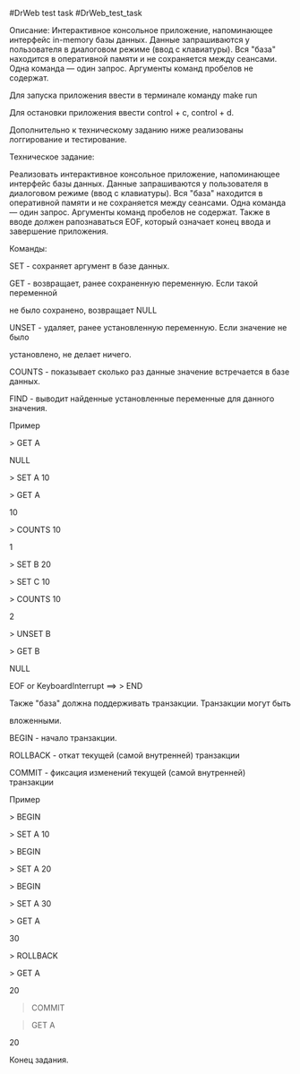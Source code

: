 #DrWeb test task
#DrWeb_test_task

Описание:
Интерактивное консольное приложение, напоминающее интерфейс in-memory базы
данных. Данные запрашиваются у пользователя в диалоговом режиме (ввод
с клавиатуры). Вся "база" находится в оперативной памяти и не
сохраняется между сеансами. Одна команда — один запрос. Аргументы
команд пробелов не содержат. 

Для запуска приложения ввести в терминале команду make run

Для остановки приложения ввести control + c, control + d.

Дополнительно к техническому заданию ниже реализованы логгирование и тестирование.

Техническое задание:

Реализовать интерактивное консольное приложение, напоминающее интерфейс базы
данных. Данные запрашиваются у пользователя в диалоговом режиме (ввод
с клавиатуры). Вся "база" находится в оперативной памяти и не
сохраняется между сеансами. Одна команда — один запрос. Аргументы
команд пробелов не содержат. Также в вводе должен рапознаваться EOF,
который означает конец ввода и завершение приложения.

Команды:

SET - сохраняет аргумент в базе данных.

GET - возвращает, ранее сохраненную переменную. Если такой переменной

не было сохранено, возвращает NULL

UNSET - удаляет, ранее установленную переменную. Если значение не было

установлено, не делает ничего.

COUNTS - показывает сколько раз данные значение встречается в базе данных.

FIND - выводит найденные установленные переменные для данного значения.

Пример

\> GET A

NULL

\> SET A 10

\> GET A

10

\> COUNTS 10

1

\> SET B 20

\> SET C 10

\> COUNTS 10

2

\> UNSET B

\> GET B

NULL

EOF or KeyboardInterrupt ==>
\> END

Также "база" должна поддерживать транзакции. Транзакции могут быть

вложенными.

BEGIN - начало транзакции.

ROLLBACK - откат текущей (самой внутренней) транзакции

COMMIT - фиксация изменений текущей (самой внутренней) транзакции

Пример

\> BEGIN

\> SET A 10

\> BEGIN

\> SET A 20

\> BEGIN

\> SET A 30

\> GET A

30

\> ROLLBACK

\> GET A

20

> COMMIT

> GET A

20

Конец задания.
